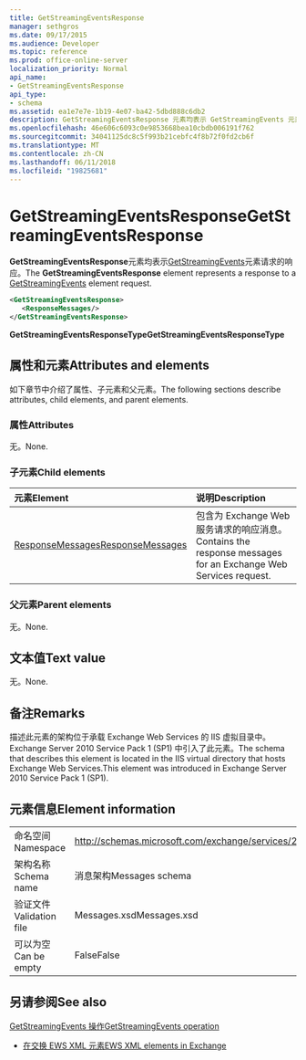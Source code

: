 ```yaml
---
title: GetStreamingEventsResponse
manager: sethgros
ms.date: 09/17/2015
ms.audience: Developer
ms.topic: reference
ms.prod: office-online-server
localization_priority: Normal
api_name:
- GetStreamingEventsResponse
api_type:
- schema
ms.assetid: ea1e7e7e-1b19-4e07-ba42-5dbd888c6db2
description: GetStreamingEventsResponse 元素均表示 GetStreamingEvents 元素请求的响应。
ms.openlocfilehash: 46e606c6093c0e9853668bea10cbdb006191f762
ms.sourcegitcommit: 34041125dc8c5f993b21cebfc4f8b72f0fd2cb6f
ms.translationtype: MT
ms.contentlocale: zh-CN
ms.lasthandoff: 06/11/2018
ms.locfileid: "19825681"
---
```

# <a name="getstreamingeventsresponse"></a><span data-ttu-id="8bac4-103">GetStreamingEventsResponse</span><span class="sxs-lookup"><span data-stu-id="8bac4-103">GetStreamingEventsResponse</span></span>

<span data-ttu-id="8bac4-104">**GetStreamingEventsResponse**元素均表示[GetStreamingEvents](getstreamingevents.md)元素请求的响应。</span><span class="sxs-lookup"><span data-stu-id="8bac4-104">The **GetStreamingEventsResponse** element represents a response to a [GetStreamingEvents](getstreamingevents.md) element request.</span></span> 
  
```xml
<GetStreamingEventsResponse>
   <ResponseMessages/>
</GetStreamingEventsResponse>
```

 <span data-ttu-id="8bac4-105">**GetStreamingEventsResponseType**</span><span class="sxs-lookup"><span data-stu-id="8bac4-105">**GetStreamingEventsResponseType**</span></span>
## <a name="attributes-and-elements"></a><span data-ttu-id="8bac4-106">属性和元素</span><span class="sxs-lookup"><span data-stu-id="8bac4-106">Attributes and elements</span></span>

<span data-ttu-id="8bac4-107">如下章节中介绍了属性、子元素和父元素。</span><span class="sxs-lookup"><span data-stu-id="8bac4-107">The following sections describe attributes, child elements, and parent elements.</span></span>
  
### <a name="attributes"></a><span data-ttu-id="8bac4-108">属性</span><span class="sxs-lookup"><span data-stu-id="8bac4-108">Attributes</span></span>

<span data-ttu-id="8bac4-109">无。</span><span class="sxs-lookup"><span data-stu-id="8bac4-109">None.</span></span>
  
### <a name="child-elements"></a><span data-ttu-id="8bac4-110">子元素</span><span class="sxs-lookup"><span data-stu-id="8bac4-110">Child elements</span></span>

|<span data-ttu-id="8bac4-111">**元素**</span><span class="sxs-lookup"><span data-stu-id="8bac4-111">**Element**</span></span>|<span data-ttu-id="8bac4-112">**说明**</span><span class="sxs-lookup"><span data-stu-id="8bac4-112">**Description**</span></span>|
|:-----|:-----|
|[<span data-ttu-id="8bac4-113">ResponseMessages</span><span class="sxs-lookup"><span data-stu-id="8bac4-113">ResponseMessages</span></span>](responsemessages.md) <br/> |<span data-ttu-id="8bac4-114">包含为 Exchange Web 服务请求的响应消息。</span><span class="sxs-lookup"><span data-stu-id="8bac4-114">Contains the response messages for an Exchange Web Services request.</span></span>  <br/> |
   
### <a name="parent-elements"></a><span data-ttu-id="8bac4-115">父元素</span><span class="sxs-lookup"><span data-stu-id="8bac4-115">Parent elements</span></span>

<span data-ttu-id="8bac4-116">无。</span><span class="sxs-lookup"><span data-stu-id="8bac4-116">None.</span></span>
  
## <a name="text-value"></a><span data-ttu-id="8bac4-117">文本值</span><span class="sxs-lookup"><span data-stu-id="8bac4-117">Text value</span></span>

<span data-ttu-id="8bac4-118">无。</span><span class="sxs-lookup"><span data-stu-id="8bac4-118">None.</span></span>
  
## <a name="remarks"></a><span data-ttu-id="8bac4-119">备注</span><span class="sxs-lookup"><span data-stu-id="8bac4-119">Remarks</span></span>

<span data-ttu-id="8bac4-120">描述此元素的架构位于承载 Exchange Web Services 的 IIS 虚拟目录中。Exchange Server 2010 Service Pack 1 (SP1) 中引入了此元素。</span><span class="sxs-lookup"><span data-stu-id="8bac4-120">The schema that describes this element is located in the IIS virtual directory that hosts Exchange Web Services.This element was introduced in Exchange Server 2010 Service Pack 1 (SP1).</span></span>
  
## <a name="element-information"></a><span data-ttu-id="8bac4-121">元素信息</span><span class="sxs-lookup"><span data-stu-id="8bac4-121">Element information</span></span>

|||
|:-----|:-----|
|<span data-ttu-id="8bac4-122">命名空间</span><span class="sxs-lookup"><span data-stu-id="8bac4-122">Namespace</span></span>  <br/> |http://schemas.microsoft.com/exchange/services/2006/messages  <br/> |
|<span data-ttu-id="8bac4-123">架构名称</span><span class="sxs-lookup"><span data-stu-id="8bac4-123">Schema name</span></span>  <br/> |<span data-ttu-id="8bac4-124">消息架构</span><span class="sxs-lookup"><span data-stu-id="8bac4-124">Messages schema</span></span>  <br/> |
|<span data-ttu-id="8bac4-125">验证文件</span><span class="sxs-lookup"><span data-stu-id="8bac4-125">Validation file</span></span>  <br/> |<span data-ttu-id="8bac4-126">Messages.xsd</span><span class="sxs-lookup"><span data-stu-id="8bac4-126">Messages.xsd</span></span>  <br/> |
|<span data-ttu-id="8bac4-127">可以为空</span><span class="sxs-lookup"><span data-stu-id="8bac4-127">Can be empty</span></span>  <br/> |<span data-ttu-id="8bac4-128">False</span><span class="sxs-lookup"><span data-stu-id="8bac4-128">False</span></span>  <br/> |
   
## <a name="see-also"></a><span data-ttu-id="8bac4-129">另请参阅</span><span class="sxs-lookup"><span data-stu-id="8bac4-129">See also</span></span>



[<span data-ttu-id="8bac4-130">GetStreamingEvents 操作</span><span class="sxs-lookup"><span data-stu-id="8bac4-130">GetStreamingEvents operation</span></span>](getstreamingevents-operation.md)


- [<span data-ttu-id="8bac4-131">在交换 EWS XML 元素</span><span class="sxs-lookup"><span data-stu-id="8bac4-131">EWS XML elements in Exchange</span></span>](ews-xml-elements-in-exchange.md)

